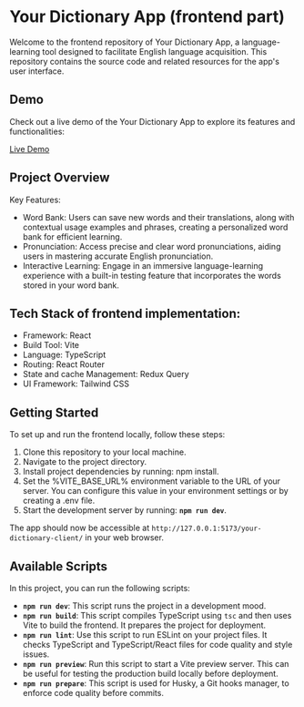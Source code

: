 # Your Dictionary App (frontend part)

Welcome to the frontend repository of Your Dictionary App, a language-learning tool designed to facilitate English language acquisition. This repository contains the source code and related resources for the app's user interface.

## Demo

Check out a live demo of the Your Dictionary App to explore its features and functionalities:

[Live Demo](https://tania-troshchuk.github.io/your-dictionary-client/)


## Project Overview

Key Features:
- Word Bank: Users can save new words and their translations, along with contextual usage examples and phrases, creating a personalized word bank for efficient learning.
- Pronunciation: Access precise and clear word pronunciations, aiding users in mastering accurate English pronunciation.
- Interactive Learning: Engage in an immersive language-learning experience with a built-in testing feature that incorporates the words stored in your word bank.

## Tech Stack of frontend implementation:

- Framework: React
- Build Tool: Vite
- Language: TypeScript
- Routing: React Router
- State and cache Management: Redux Query
- UI Framework: Tailwind CSS

## Getting Started

To set up and run the frontend locally, follow these steps:

1. Clone this repository to your local machine.
2. Navigate to the project directory.
3. Install project dependencies by running: npm install.
4. Set the %VITE_BASE_URL% environment variable to the URL of your server. You can configure this value in your environment settings or by creating a .env file.
5. Start the development server by running: **`npm run dev`**.

The app should now be accessible at `http://127.0.0.1:5173/your-dictionary-client/` in your web browser.

## Available Scripts

In this project, you can run the following scripts:
- **`npm run dev`**: This script runs the project in a development mood.
- **`npm run build`**: This script compiles TypeScript using `tsc` and then uses Vite to build the frontend. It prepares the project for deployment.
- **`npm run lint`**: Use this script to run ESLint on your project files. It checks TypeScript and TypeScript/React files for code quality and style issues. 
- **`npm run preview`**: Run this script to start a Vite preview server. This can be useful for testing the production build locally before deployment.
- **`npm run prepare`**: This script is used for Husky, a Git hooks manager, to enforce code quality before commits.
